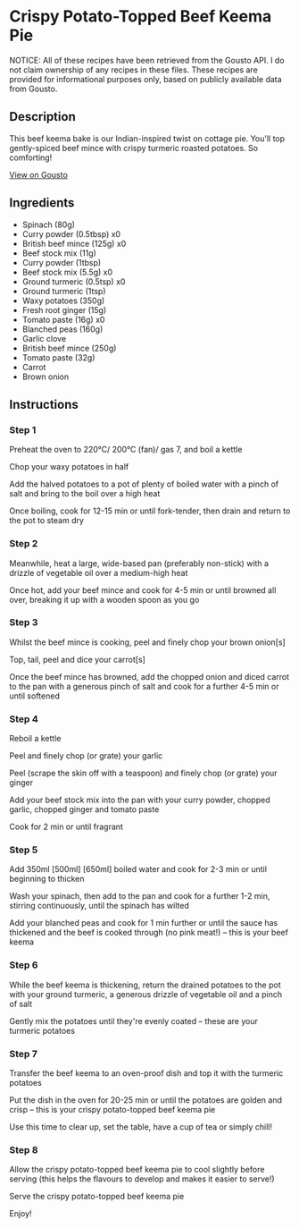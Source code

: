 # Crispy Potato-Topped Beef Keema Pie

NOTICE: All of these recipes have been retrieved from the Gousto API. I do not claim ownership of any recipes in these files. These recipes are provided for informational purposes only, based on publicly available data from Gousto.

## Description

This beef keema bake is our Indian-inspired twist on cottage pie. You'll top gently-spiced beef mince with crispy turmeric roasted potatoes. So comforting!

[View on Gousto](https://www.gousto.co.uk/recipes/cookbook/crispy-potato-topped-beef-keema-pie)

## Ingredients

- Spinach (80g)
- Curry powder (0.5tbsp) x0
- British beef mince (125g) x0
- Beef stock mix (11g)
- Curry powder (1tbsp)
- Beef stock mix (5.5g) x0
- Ground turmeric (0.5tsp) x0
- Ground turmeric (1tsp)
- Waxy potatoes (350g)
- Fresh root ginger (15g)
- Tomato paste (16g) x0
- Blanched peas (160g)
- Garlic clove
- British beef mince (250g)
- Tomato paste (32g)
- Carrot
- Brown onion

## Instructions


### Step 1

Preheat the oven to 220°C/ 200°C (fan)/ gas 7, and boil a kettle

Chop your waxy potatoes in half

Add the halved potatoes to a pot of plenty of boiled water with a pinch of salt and bring to the boil over a high heat

Once boiling, cook for 12-15 min or until fork-tender, then drain and return to the pot to steam dry


### Step 2

Meanwhile, heat a large, wide-based pan (preferably non-stick) with a drizzle of vegetable oil over a medium-high heat

Once hot, add your beef mince and cook for 4-5 min or until browned all over, breaking it up with a wooden spoon as you go


### Step 3

Whilst the beef mince is cooking, peel and finely chop your brown onion[s]

Top, tail, peel and dice your carrot[s]

Once the beef mince has browned, add the chopped onion and diced carrot to the pan with a generous pinch of salt and cook for a further 4-5 min or until softened


### Step 4

Reboil a kettle

Peel and finely chop (or grate) your garlic

Peel (scrape the skin off with a teaspoon) and finely chop (or grate) your ginger

Add your beef stock mix into the pan with your curry powder, chopped garlic, chopped ginger and tomato paste

Cook for 2 min or until fragrant


### Step 5

Add 350ml<span class="text-purple"> [500ml]</span><span class="text-danger"> [650ml]</span> boiled water and cook for 2-3 min or until beginning to thicken

Wash your spinach, then add to the pan and cook for a further 1-2 min, stirring continuously, until the spinach has wilted

Add your blanched peas and cook for 1 min further or until the sauce has thickened and the beef is cooked through (no pink meat!) – this is your beef keema


### Step 6

While the beef keema is thickening, return the drained potatoes to the pot with your ground turmeric, a generous drizzle of vegetable oil and a pinch of salt

Gently mix the potatoes until they're evenly coated – these are your turmeric potatoes


### Step 7

Transfer the beef keema to an oven-proof dish and top it with the turmeric potatoes

Put the dish in the oven for 20-25 min or until the potatoes are golden and crisp – this is your crispy potato-topped beef keema pie

Use this time to clear up, set the table, have a cup of tea or simply chill!

### Step 8

Allow the crispy potato-topped beef keema pie to cool slightly before serving (this helps the flavours to develop and makes it easier to serve!)

Serve the crispy potato-topped beef keema pie

Enjoy!

